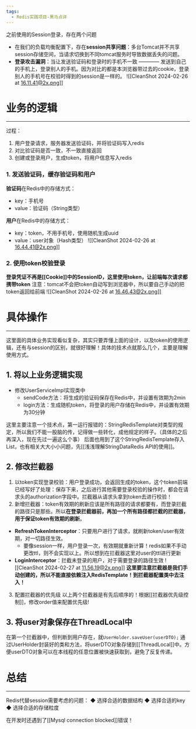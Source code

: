 ```yaml
---
tags:
  - Redis实践项目-黑马点评
---
```

之前使用的Session登录，存在两个问题
- 在我们的负载均衡配置下，存在**session共享问题**：多台Tomcat并不共享session存储空间，当请求切换到不同tomcat服务时导致数据丢失的问题。
- **登录攻击漏洞**：当让发送验证码和登录时的手机不一致 ———— 发送到自己的手机上，登录别人的手机。因为对比的都是本浏览器带过去的cookie，登录别人的手机号在校验时得到的session是一样的。
![[CleanShot 2024-02-26 at 16.11.41@2x.png]]
# 业务的逻辑
---
过程：
1. 用户登录请求，服务器发送验证码，并将验证码写入redis
2. 对比验证码是否一致，不一致直接返回
3. 创建或登录用户，生成token，将用户信息写入redis
### 1. 发送验证码，缓存验证码和用户
**验证码**在Redis中的存储方式：
- key：手机号
- value：验证码（String类型）

**用户**在Redis中的存储方式：
- key：token，不用手机号，使用随机生成uuid
- value：user对象（Hash类型）
![[CleanShot 2024-02-26 at 16.44.41@2x.png]]

### 2. 使用token校验登录
**登录凭证不再是[[Cookie]]中的SessionID，这里使用token，让前端每次请求都携带token**
注意：tomcat不会把token自动写到浏览器中，所以要自己手动的把token返回给前端
![[CleanShot 2024-02-26 at 16.46.43@2x.png]]
# 具体操作
---
这里面的具体业务实现看似复杂，其实只要弄懂上面的设计，以及token的使用逻辑，还有与session的区别，就很好理解！具体的技术点就那么几个，主要是理解使用方式。
## 1. 将以上业务逻辑实现
- 修改UserServiceImpl实现类中
	- sendCode方法：将生成的验证码保存在Redis中，并设置有效期为2min
	- login方法：生成随机token，将登录的用户存储在Redis中，并设置有效期为30分钟

这里主要注意一个技术点，第一运行报错的：StringRedisTemplate对类型的规定，所以我们不能一股脑的传，记得做一些转化，成他规定的样子。（具体的之后再深入，现在先过一遍这么个事）
后面也用到了这个StringRedisTemplate存入List，也有相关大大小小问题，先[[浅浅理解StringDataRedis API的使用]]。
## 2. 修改拦截器
1. 以token实现登录校验：用户登录成功，会返回生成的token，这个token前端已经写好了处理：保存下来，之后进行其他需要登录校验的操作时，都会在请求头的authorization字段中。拦截器从请求头拿到token去进行校验！
2. 新增拦截器：token有效期的刷新应该是所有路径的请求都要有，而登录拦截的路径只是那些。所以**在登录拦截器前，再加一个所有路径都拦截的拦截器，用于保证token有效期的刷新**。
- **RefreshTokenInterceptor**：只要用户进行了请求，就刷新token/user有效期，对一切路径生效。
	- 要像session一样，用户登录一次，有效期就重新计算！redis如果不手动更改ttl，则不会实现以上。所以想到在拦截器这里对user的ttl进行更新
- **LoginInterceptor**：拦截未登录的用户，对于需要登录的路径生效
![[CleanShot 2024-02-27 at 11.56.19@2x.png]]
**这里要注意拦截器是我们手动创建的，所以不能直接依赖注入RedisTemplate！到拦截器配置类中去注入！**
3. 配置拦截器的优先级
以上两个拦截器是有先后顺序的！根据[[拦截器优先级控制]]，修改order值来配置优先级!

## 3. 将user对象保存在ThreadLocal中
在第一个拦截器中，但判断到用户存在，就`UserHolder.saveUser(userDTO);` 通过UserHolder封装好的类和方法，将userDTO对象存储到[[ThreadLocal]]中。方便userDTO对象可以在本线程的任意位置被快速获取到，避免了反复传递。

# 总结
---
Redis代替session需要考虑的问题：
◆ 选择合适的数据结构
◆ 选择合适的key
◆ 选择合适的存储粒度

在开发时还遇到了[[Mysql connection blocked]]错误！